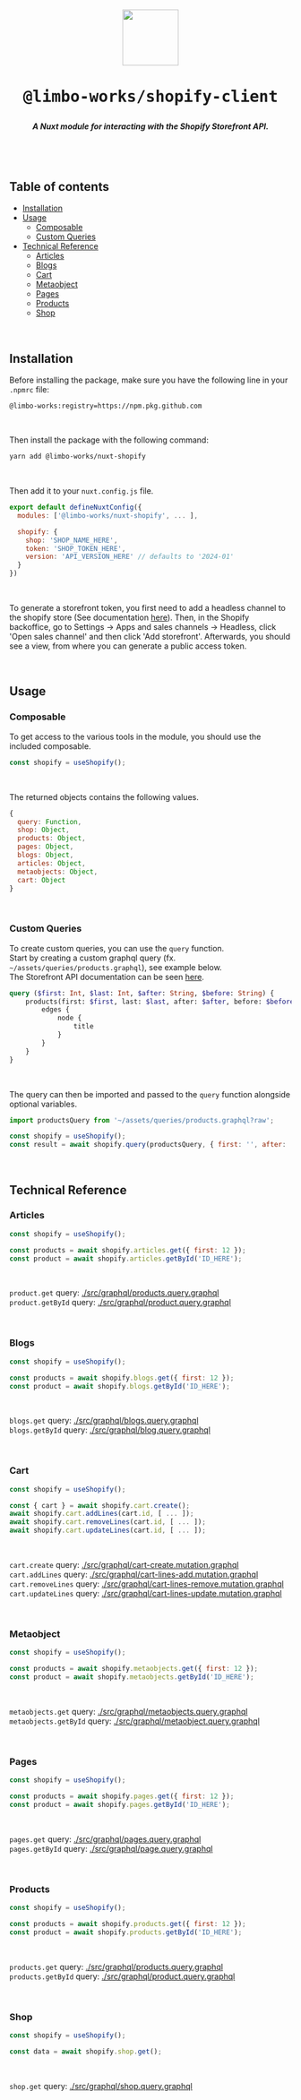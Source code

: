 <br />

<p align="center">
<img src="https://github.com/limbo-works/Limbo.Nuxt.Shopify/assets/44546482/90408dd8-2711-43f7-8490-0a654b7f7062" style="width:100px;" />
</p>

<h1 align="center"><pre>@limbo-works/shopify-client</pre></h1>

<h5 align="center">A Nuxt module for interacting with the Shopify Storefront API.</h5>

<br />
<br />

## Table of contents <!-- omit in toc -->

-   [Installation](#installation)
-   [Usage](#usage)
    -   [Composable](#composable)
    -   [Custom Queries](#custom-queries)
-   [Technical Reference](#technical-reference)
    -   [Articles](#articles)
    -   [Blogs](#blogs)
    -   [Cart](#cart)
    -   [Metaobject](#metaobject)
    -   [Pages](#pages)
    -   [Products](#products)
    -   [Shop](#shop)

<br />

## Installation

Before installing the package, make sure you have the following line in your `.npmrc` file:

```
@limbo-works:registry=https://npm.pkg.github.com
```

<br />

Then install the package with the following command:

```bash
yarn add @limbo-works/nuxt-shopify
```

<br />

Then add it to your `nuxt.config.js` file.

```javascript
export default defineNuxtConfig({
  modules: ['@limbo-works/nuxt-shopify', ... ],

  shopify: {
    shop: 'SHOP_NAME_HERE',
    token: 'SHOP_TOKEN_HERE',
    version: 'API_VERSION_HERE' // defaults to '2024-01'
  }
})
```

<br />

To generate a storefront token, you first need to add a headless channel to the shopify store (See documentation [here](https://shopify.dev/docs/custom-storefronts/getting-started/build-options#the-headless-channel)). Then, in the Shopify backoffice, go to Settings -> Apps and sales channels -> Headless, click 'Open sales channel' and then click 'Add storefront'. Afterwards, you should see a view, from where you can generate a public access token.

<br />

## Usage

### Composable

To get access to the various tools in the module, you should use the included composable.

```javascript
const shopify = useShopify();
```

<br />

The returned objects contains the following values.

```javascript
{
  query: Function,
  shop: Object,
  products: Object,
  pages: Object,
  blogs: Object,
  articles: Object,
  metaobjects: Object,
  cart: Object
}
```

<br />

### Custom Queries

To create custom queries, you can use the `query` function.<br />
Start by creating a custom graphql query (fx. `~/assets/queries/products.graphql`), see example below.<br />
The Storefront API documentation can be seen [here](https://shopify.dev/docs/api/storefront).

```graphql
query ($first: Int, $last: Int, $after: String, $before: String) {
	products(first: $first, last: $last, after: $after, before: $before) {
		edges {
			node {
				title
			}
		}
	}
}
```

<br />

The query can then be imported and passed to the `query` function alongside optional variables.

```javascript
import productsQuery from '~/assets/queries/products.graphql?raw';

const shopify = useShopify();
const result = await shopify.query(productsQuery, { first: '', after: '' });
```

<br />

## Technical Reference

### Articles

```javascript
const shopify = useShopify();

const products = await shopify.articles.get({ first: 12 });
const product = await shopify.articles.getById('ID_HERE');
```

<br />

`product.get` query: [./src/graphql/products.query.graphql](https://github.com/limbo-works/Limbo.Nuxt.Shopify/blob/main/src/graphql/products.query.graphql)<br />
`product.getById` query: [./src/graphql/product.query.graphql](https://github.com/limbo-works/Limbo.Nuxt.Shopify/blob/main/src/graphql/product.query.graphql)

<br />

### Blogs

```javascript
const shopify = useShopify();

const products = await shopify.blogs.get({ first: 12 });
const product = await shopify.blogs.getById('ID_HERE');
```

<br />

`blogs.get` query: [./src/graphql/blogs.query.graphql](https://github.com/limbo-works/Limbo.Nuxt.Shopify/blob/main/src/graphql/blogs.query.graphql)<br />
`blogs.getById` query: [./src/graphql/blog.query.graphql](https://github.com/limbo-works/Limbo.Nuxt.Shopify/blob/main/src/graphql/blogs.query.graphql)

<br />

### Cart

```javascript
const shopify = useShopify();

const { cart } = await shopify.cart.create();
await shopify.cart.addLines(cart.id, [ ... ]);
await shopify.cart.removeLines(cart.id, [ ... ]);
await shopify.cart.updateLines(cart.id, [ ... ]);
```

<br />

`cart.create` query: [./src/graphql/cart-create.mutation.graphql](https://github.com/limbo-works/Limbo.Nuxt.Shopify/blob/main/src/graphql/cart-create.mutation.graphql)<br />
`cart.addLines` query: [./src/graphql/cart-lines-add.mutation.graphql](https://github.com/limbo-works/Limbo.Nuxt.Shopify/blob/main/src/graphql/cart-lines-add.mutation.graphql)<br />
`cart.removeLines` query: [./src/graphql/cart-lines-remove.mutation.graphql](https://github.com/limbo-works/Limbo.Nuxt.Shopify/blob/main/src/graphql/cart-lines-remove.mutation.graphql)<br />
`cart.updateLines` query: [./src/graphql/cart-lines-update.mutation.graphql](https://github.com/limbo-works/Limbo.Nuxt.Shopify/blob/main/src/graphql/cart-lines-update.mutation.graphql)

<br />

### Metaobject

```javascript
const shopify = useShopify();

const products = await shopify.metaobjects.get({ first: 12 });
const product = await shopify.metaobjects.getById('ID_HERE');
```

<br />

`metaobjects.get` query: [./src/graphql/metaobjects.query.graphql](https://github.com/limbo-works/Limbo.Nuxt.Shopify/blob/main/src/graphql/metaobjects.query.graphql)<br />
`metaobjects.getById` query: [./src/graphql/metaobject.query.graphql](https://github.com/limbo-works/Limbo.Nuxt.Shopify/blob/main/src/graphql/metaobject.query.graphql)

<br />

### Pages

```javascript
const shopify = useShopify();

const products = await shopify.pages.get({ first: 12 });
const product = await shopify.pages.getById('ID_HERE');
```

<br />

`pages.get` query: [./src/graphql/pages.query.graphql](https://github.com/limbo-works/Limbo.Nuxt.Shopify/blob/main/src/graphql/pages.query.graphql)<br />
`pages.getById` query: [./src/graphql/page.query.graphql](https://github.com/limbo-works/Limbo.Nuxt.Shopify/blob/main/src/graphql/page.query.graphql)

<br />

### Products

```javascript
const shopify = useShopify();

const products = await shopify.products.get({ first: 12 });
const product = await shopify.products.getById('ID_HERE');
```

<br />

`products.get` query: [./src/graphql/products.query.graphql](https://github.com/limbo-works/Limbo.Nuxt.Shopify/blob/main/src/graphql/products.query.graphql)<br />
`products.getById` query: [./src/graphql/product.query.graphql](https://github.com/limbo-works/Limbo.Nuxt.Shopify/blob/main/src/graphql/product.query.graphql)

<br />

### Shop

```javascript
const shopify = useShopify();

const data = await shopify.shop.get();
```

<br />

`shop.get` query: [./src/graphql/shop.query.graphql](https://github.com/limbo-works/Limbo.Nuxt.Shopify/blob/main/src/graphql/shop.query.graphql)<br />
